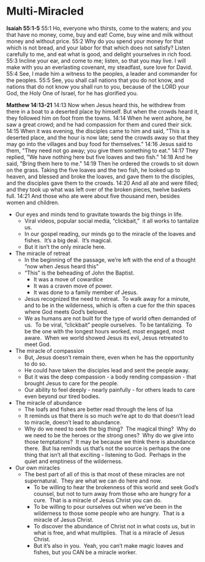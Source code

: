 # Multi-Miracled

**Isaiah 55:1-5**
55:1 Ho, everyone who thirsts, come to the waters; and you that have no money, come, buy and eat! Come, buy wine and milk without money and without price.
55:2 Why do you spend your money for that which is not bread, and your labor for that which does not satisfy? Listen carefully to me, and eat what is good, and delight yourselves in rich food.
55:3 Incline your ear, and come to me; listen, so that you may live. I will make with you an everlasting covenant, my steadfast, sure love for David.
55:4 See, I made him a witness to the peoples, a leader and commander for the peoples.
55:5 See, you shall call nations that you do not know, and nations that do not know you shall run to you, because of the LORD your God, the Holy One of Israel, for he has glorified you.

**Matthew 14:13-21**
14:13 Now when Jesus heard this, he withdrew from there in a boat to a deserted place by himself. But when the crowds heard it, they followed him on foot from the towns.
14:14 When he went ashore, he saw a great crowd; and he had compassion for them and cured their sick.
14:15 When it was evening, the disciples came to him and said, "This is a deserted place, and the hour is now late; send the crowds away so that they may go into the villages and buy food for themselves."
14:16 Jesus said to them, "They need not go away; you give them something to eat."
14:17 They replied, "We have nothing here but five loaves and two fish."
14:18 And he said, "Bring them here to me."
14:19 Then he ordered the crowds to sit down on the grass. Taking the five loaves and the two fish, he looked up to heaven, and blessed and broke the loaves, and gave them to the disciples, and the disciples gave them to the crowds.
14:20 And all ate and were filled; and they took up what was left over of the broken pieces, twelve baskets full.
14:21 And those who ate were about five thousand men, besides women and children.

* Our eyes and minds tend to gravitate towards the big things in life.
	* Viral videos, popular social media, “clickbait,”  it all works to tantalize us.
	* In our gospel reading, our minds go to the miracle of the loaves and fishes.  It’s a big deal.  It’s magical.
	* But it isn’t the only miracle here.
* The miracle of retreat
	* In the beginning of the passage, we’re left with the end of a thought “now when Jesus heard this"
	* “This” is the beheading of John the Baptist.
		* It was a move of cowardice
		* It was a craven move of power.
		* It was done to a family member of Jesus.
	* Jesus recognized the need to retreat.  To walk away for a minute, and to be in the wilderness, which is often a cue for the thin spaces where God meets God’s beloved.
	* We as humans are not built for the type of world often demanded of us.  To be viral, “clickbait” people ourselves.  To be tantalizing.  To be the one with the longest hours worked, most engaged, most aware.  When we world showed Jesus its evil, Jesus retreated to meet God.  
* The miracle of compassion
	* But, Jesus doesn’t remain there, even when he has the opportunity to do so.
	* He could have taken the disciples lead and sent the people away. 
	* But it was the deep compassion - a body rending compassion - that brought Jesus to care for the people.
	* Our ability to feel deeply - nearly painfully - for others leads to care even beyond our tired bodies.
* The miracle of abundance
	* The loafs and fishes are better read through the lens of Isa
	* It reminds us that there is so much we’re apt to do that doesn’t lead to miracle, doesn’t lead to abundance.
	* Why do we need to seek the big thing?  The magical thing?  Why do we need to be the heroes or the strong ones?  Why do we give into those temptations?  It may be because we think there is abundance there.  But Isa reminds us that’s not the source is perhaps the one thing that isn’t all that exciting - listening to God.  Perhaps in the quiet and emptiness of the wilderness.
* Our own miracles
	* The best part of all of this is that most of these miracles are not supernatural.  They are what we can do here and now.
		* To be willing to hear the brokenness of this world and seek God’s counsel, but not to turn away from those who are hungry for a cure.  That is a miracle of Jesus Christ you can do.
		* To be willing to pour ourselves out when we’ve been in the wilderness to those some people who are hungry.  That is a miracle of Jesus Christ.
		* To discover the abundance of Christ not in what costs us, but in what is free, and what multiplies.  That is a miracle of Jesus Christ.
		* But it’s also in you.  Yeah, you can’t make magic loaves and fishes, but you CAN be a miracle worker.
